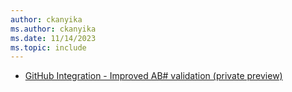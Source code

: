 ```yaml
---
author: ckanyika
ms.author: ckanyika
ms.date: 11/14/2023
ms.topic: include
---
```


- [GitHub Integration - Improved AB# validation (private preview)](#github-integration--improved-ab-validation-private-preview)